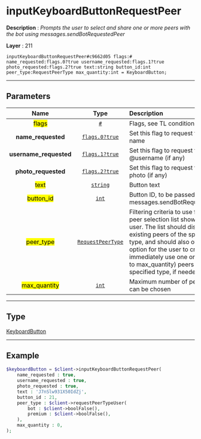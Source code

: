 # inputKeyboardButtonRequestPeer

**Description** : *Prompts the user to select and share one or more peers with the bot using messages.sendBotRequestedPeer*

**Layer** : 211

```tl
inputKeyboardButtonRequestPeer#c9662d05 flags:# name_requested:flags.0?true username_requested:flags.1?true photo_requested:flags.2?true text:string button_id:int peer_type:RequestPeerType max_quantity:int = KeyboardButton;
```

---

## Parameters

| Name | Type | Description |
| :---: | :---: | :--- |
| <mark>flags</mark> | [`#`](type/#) | Flags, see TL conditional fields |
| **name_requested** | [`flags.0?true`](type/true) | Set this flag to request the peer's name |
| **username_requested** | [`flags.1?true`](type/true) | Set this flag to request the peer's @username (if any) |
| **photo_requested** | [`flags.2?true`](type/true) | Set this flag to request the peer's photo (if any) |
| <mark>text</mark> | [`string`](type/string) | Button text |
| <mark>button_id</mark> | [`int`](type/int) | Button ID, to be passed to messages.sendBotRequestedPeer |
| <mark>peer_type</mark> | [`RequestPeerType`](type/RequestPeerType) | Filtering criteria to use for the peer selection list shown to the user. The list should display all existing peers of the specified type, and should also offer an option for the user to create and immediately use one or more (up to max_quantity) peers of the specified type, if needed |
| <mark>max_quantity</mark> | [`int`](type/int) | Maximum number of peers that can be chosen |

---

## Type

[KeyboardButton](type/KeyboardButton)

---

## Example

```php
$keyboardButton = $client->inputKeyboardButtonRequestPeer(
	name_requested : true,
	username_requested : true,
	photo_requested : true,
	text : 'J7nSlw931X50IdZj',
	button_id : 21,
	peer_type : $client->requestPeerTypeUser(
		bot : $client->boolFalse(),
		premium : $client->boolFalse(),
	),
	max_quantity : 0,
);
```